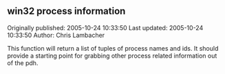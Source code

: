 ## win32 process information 
Originally published: 2005-10-24 10:33:50 
Last updated: 2005-10-24 10:33:50 
Author: Chris Lambacher 
 
This function will return a list of tuples of process names and ids.  It should provide a starting point for grabbing other process related information out of the pdh.